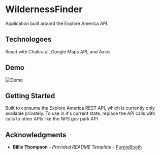 # WildernessFinder

Application built around the Explore America API.

## Technologoes

React with Chakra.ui, Google Maps API, and Axios

## Demo

![Demo](WildernessFinder.gif)

## Getting Started

Built to consume the Explore America REST API, which is currently only available privately. To use in it's current state, replace the API calls with calls to other APIs like the NPS.gov park API

## Acknowledgments

-   **Billie Thompson** - _Provided README Template_ -
    [PurpleBooth](https://github.com/PurpleBooth)
